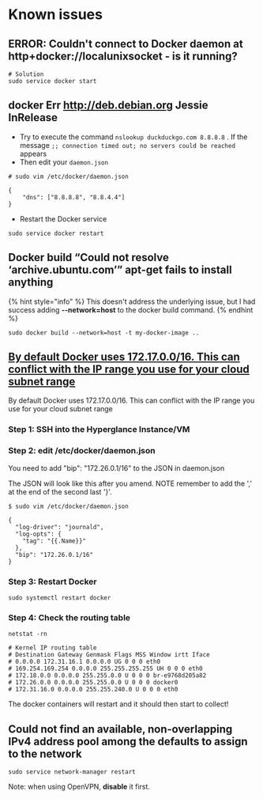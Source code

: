 # Known issues

## ERROR: Couldn't connect to Docker daemon at http+docker://localunixsocket - is it running?

```
# Solution
sudo service docker start
```

## docker Err http://deb.debian.org Jessie InRelease

* Try to execute the command `nslookup duckduckgo.com 8.8.8.8` . If the message `;; connection timed out; no servers could be reached` appears&#x20;
* Then edit your `daemon.json`

```
# sudo vim /etc/docker/daemon.json

{
    "dns": ["8.8.8.8", "8.8.4.4"]
}
```

* Restart the Docker service

```
sudo service docker restart
```

## Docker build “Could not resolve ‘archive.ubuntu.com’” apt-get fails to install anything

{% hint style="info" %}
This doesn't address the underlying issue, but I had success adding **--network=host** to the docker build command.
{% endhint %}

```
sudo docker build --network=host -t my-docker-image .. 
```

## [By default Docker uses 172.17.0.0/16. This can conflict with the IP range you use for your cloud subnet range](https://support.hyperglance.com/knowledge/changing-the-default-docker-subnet)

By default Docker uses 172.17.0.0/16. This can conflict with the IP range you use for your cloud subnet range

### **Step 1: SSH into the Hyperglance Instance/VM** 

### **Step 2: edit /etc/docker/daemon.json**

You need to add "bip": "172.26.0.1/16" to the JSON in daemon.json

The JSON will look like this after you amend. NOTE remember to add the ',' at the end of the second last '}'.

```
$ sudo vim /etc/docker/daemon.json

{
  "log-driver": "journald",
  "log-opts": {
    "tag": "{{.Name}}"
  },
  "bip": "172.26.0.1/16"
}

```

### **Step 3: Restart Docker**

```
sudo systemctl restart docker
```

### **Step 4: Check the routing table**

```
netstat -rn

# Kernel IP routing table
# Destination Gateway Genmask Flags MSS Window irtt Iface
# 0.0.0.0 172.31.16.1 0.0.0.0 UG 0 0 0 eth0
# 169.254.169.254 0.0.0.0 255.255.255.255 UH 0 0 0 eth0
# 172.18.0.0 0.0.0.0 255.255.0.0 U 0 0 0 br-e9768d205a82
# 172.26.0.0 0.0.0.0 255.255.0.0 U 0 0 0 docker0
# 172.31.16.0 0.0.0.0 255.255.240.0 U 0 0 0 eth0
```

The docker containers will restart and it should then start to collect!

## Could not find an available, non-overlapping IPv4 address pool among the defaults to assign to the network

```
sudo service network-manager restart
```

Note: when using OpenVPN, **disable** it first.
